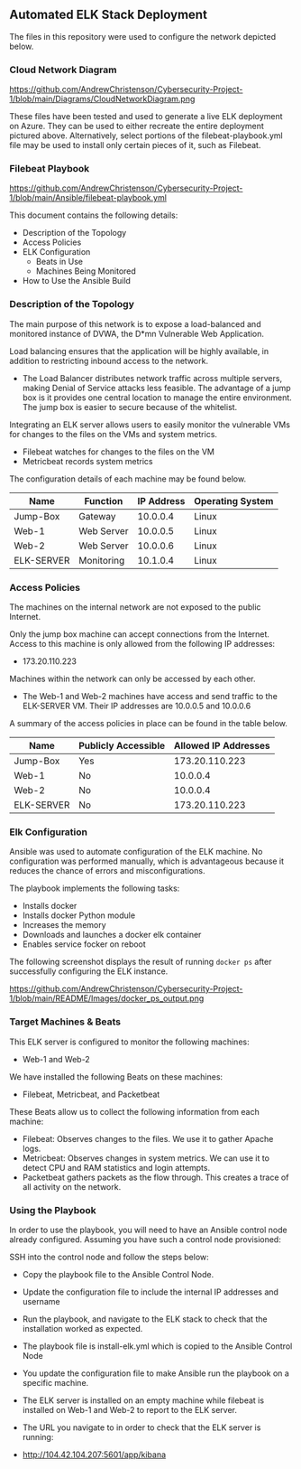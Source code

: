 ## Automated ELK Stack Deployment

The files in this repository were used to configure the network depicted below.

### Cloud Network Diagram
https://github.com/AndrewChristenson/Cybersecurity-Project-1/blob/main/Diagrams/CloudNetworkDiagram.png

These files have been tested and used to generate a live ELK deployment on Azure. They can be used to either recreate the entire deployment pictured above. Alternatively, select portions of the filebeat-playbook.yml file may be used to install only certain pieces of it, such as Filebeat.

### Filebeat Playbook
https://github.com/AndrewChristenson/Cybersecurity-Project-1/blob/main/Ansible/filebeat-playbook.yml

This document contains the following details:
- Description of the Topology
- Access Policies
- ELK Configuration
  - Beats in Use
  - Machines Being Monitored
- How to Use the Ansible Build


### Description of the Topology

The main purpose of this network is to expose a load-balanced and monitored instance of DVWA, the D*mn Vulnerable Web Application.

Load balancing ensures that the application will be highly available, in addition to restricting inbound access to the network.
- The Load Balancer distributes network traffic across multiple servers, making Denial of Service attacks less feasible. The advantage of a jump box is it provides one central location to manage the entire environment. The jump box is easier to secure because of the whitelist.

Integrating an ELK server allows users to easily monitor the vulnerable VMs for changes to the files on the VMs and system metrics.
- Filebeat watches for changes to the files on the VM
- Metricbeat records system metrics

The configuration details of each machine may be found below.

| Name       | Function   | IP Address | Operating System |
|------------|------------|------------|------------------|
| Jump-Box   | Gateway    | 10.0.0.4   | Linux            |
| Web-1      | Web Server | 10.0.0.5   | Linux            |
| Web-2      | Web Server | 10.0.0.6   | Linux            |
| ELK-SERVER | Monitoring | 10.1.0.4   | Linux            |

### Access Policies

The machines on the internal network are not exposed to the public Internet. 

Only the jump box machine can accept connections from the Internet. Access to this machine is only allowed from the following IP addresses:
- 173.20.110.223

Machines within the network can only be accessed by each other.
- The Web-1 and Web-2 machines have access and send traffic to the ELK-SERVER VM. Their IP addresses are 10.0.0.5 and 10.0.0.6

A summary of the access policies in place can be found in the table below.

| Name       | Publicly Accessible | Allowed IP Addresses |
|------------|---------------------|----------------------|
| Jump-Box   | Yes                 | 173.20.110.223       |
| Web-1      | No                  | 10.0.0.4             |
| Web-2      | No                  | 10.0.0.4             |
| ELK-SERVER | No                  | 173.20.110.223       |

### Elk Configuration

Ansible was used to automate configuration of the ELK machine. No configuration was performed manually, which is advantageous because it reduces the chance of errors and misconfigurations.

The playbook implements the following tasks:
- Installs docker
- Installs docker Python module
- Increases the memory
- Downloads and launches a docker elk container
- Enables service focker on reboot

The following screenshot displays the result of running `docker ps` after successfully configuring the ELK instance.

https://github.com/AndrewChristenson/Cybersecurity-Project-1/blob/main/README/Images/docker_ps_output.png

### Target Machines & Beats
This ELK server is configured to monitor the following machines:
- Web-1 and Web-2

We have installed the following Beats on these machines:
- Filebeat, Metricbeat, and Packetbeat

These Beats allow us to collect the following information from each machine:
- Filebeat: Observes changes to the files. We use it to gather Apache logs.
- Metricbeat: Observes changes in system metrics. We can use it to detect CPU and RAM statistics and login attempts.
- Packetbeat gathers packets as the flow through. This creates a trace of all activity on the network.

### Using the Playbook
In order to use the playbook, you will need to have an Ansible control node already configured. Assuming you have such a control node provisioned: 

SSH into the control node and follow the steps below:
- Copy the playbook file to the Ansible Control Node.
- Update the configuration file to include the internal IP addresses and username
- Run the playbook, and navigate to the ELK stack to check that the installation worked as expected.

- The playbook file is install-elk.yml which is copied to the Ansible Control Node
- You update the configuration file to make Ansible run the playbook on a specific machine. 
- The ELK server is installed on an empty machine while filebeat is installed on Web-1 and Web-2 to report to the ELK server.

- The URL you navigate to in order to check that the ELK server is running:
- http://104.42.104.207:5601/app/kibana

